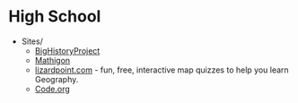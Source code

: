 # High School

- Sites/
    - [BigHistoryProject](https://www.bighistoryproject.com/home)
    - [Mathigon](https://mathigon.org/)
    - [lizardpoint.com](https://lizardpoint.com/) - fun, free, interactive map quizzes to help you learn Geography.
    - [Code.org](https://code.org/)
